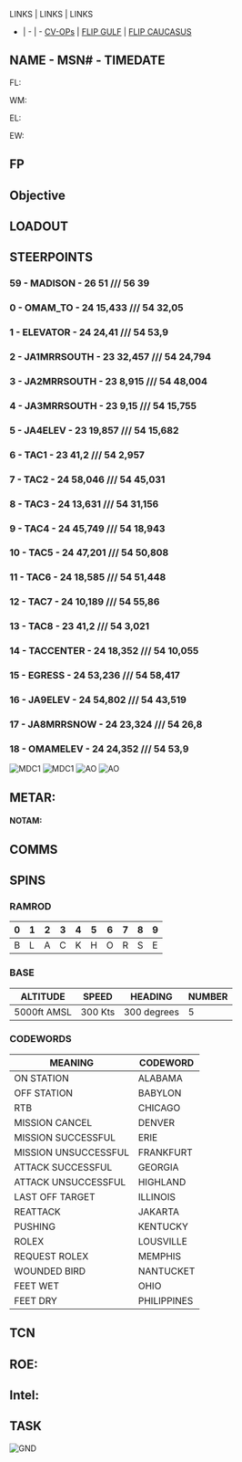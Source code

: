 LINKS | LINKS | LINKS
- | - | -
[CV-OPs](/CVOPS/cvops.md) | [FLIP GULF](https://www.dropbox.com/s/sp91zf63rx0esao/FLIP_GULFR2_EC1.pdf?dl=0) | [FLIP CAUCASUS](https://www.dropbox.com/s/ppiqy9ba7i8h8op/FLIP_CAUR_EC1.pdf?dl=0)

## NAME - MSN# - TIMEDATE

FL: 

WM: 

EL: 

EW: 


## FP


				


## Objective
#### 



## LOADOUT


## STEERPOINTS
### 59 - MADISON - 26 51 ///  56 39
### 0 - OMAM_TO - 24 15,433 ///  54 32,05
### 1 - ELEVATOR - 24 24,41 ///  54 53,9
### 2 - JA1MRRSOUTH - 23 32,457 ///  54 24,794
### 3 - JA2MRRSOUTH - 23 8,915 ///  54 48,004
### 4 - JA3MRRSOUTH - 23 9,15 ///  54 15,755
### 5 - JA4ELEV - 23 19,857 ///  54 15,682
### 6 - TAC1 - 23 41,2 ///  54 2,957
### 7 - TAC2 - 24 58,046 ///  54 45,031
### 8 - TAC3 - 24 13,631 ///  54 31,156
### 9 - TAC4 - 24 45,749 ///  54 18,943
### 10 - TAC5 - 24 47,201 ///  54 50,808
### 11 - TAC6 - 24 18,585 ///  54 51,448
### 12 - TAC7 - 24 10,189 ///  54 55,86
### 13 - TAC8 - 23 41,2 ///  54 3,021
### 14 - TACCENTER - 24 18,352 ///  54 10,055
### 15 - EGRESS - 24 53,236 ///  54 58,417
### 16 - JA9ELEV - 24 54,802 ///  54 43,519
### 17 - JA8MRRSNOW - 24 23,324 ///  54 26,8
### 18 - OMAMELEV - 24 24,352 ///  54 53,9


![MDC1](MDC10.PNG)
![MDC1](MDC20.PNG)
![AO](E10.PNG)
![AO](E20.PNG)

## METAR: 

#### NOTAM: 



## COMMS

## SPINS

### RAMROD

| 0 | 1 | 2 | 3 | 4 | 5 | 6 | 7 | 8 | 9 |
| - | - | - | - | - | - | - | - | - | - |
| B | L | A | C | K | H | O | R | S | E |

### BASE

| ALTITUDE | SPEED | HEADING | NUMBER| 
| -------- | ----- | ------- | ----- | 
| 5000ft AMSL | 300 Kts | 300 degrees | 5 |

### CODEWORDS

| MEANING | CODEWORD | 
| ------- | -------- | 
| ON STATION | ALABAMA | 
| OFF STATION | BABYLON |
| RTB | CHICAGO |
| MISSION CANCEL | DENVER |
| MISSION SUCCESSFUL| ERIE |
| MISSION UNSUCCESSFUL| FRANKFURT |
| ATTACK SUCCESSFUL | GEORGIA |
| ATTACK UNSUCCESSFUL | HIGHLAND |
| LAST OFF TARGET| ILLINOIS |
| REATTACK | JAKARTA |
| PUSHING | KENTUCKY |
| ROLEX | LOUSVILLE |
| REQUEST ROLEX| MEMPHIS|
| WOUNDED BIRD | NANTUCKET |
| FEET WET | OHIO |
| FEET DRY | PHILIPPINES |

## TCN


## ROE:



## Intel:


## TASK


![GND](/FLIPS/OMAM_GND.png)  



